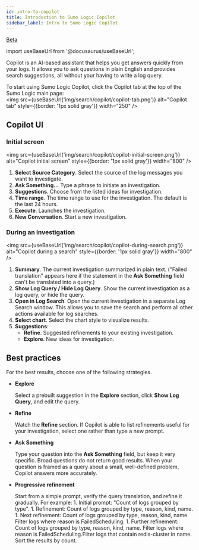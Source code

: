 ```yaml
---
id: intro-to-copilot
title: Introduction to Sumo Logic Copilot
sidebar_label: Intro to Sumo Logic Copilot
---
```


<head>
  <meta name="robots" content="noindex" />
</head>

<p><a href="/docs/beta"><span className="beta">Beta</span></a></p>

import useBaseUrl from '@docusaurus/useBaseUrl';

Copilot is an AI-based assistant that helps you get answers quickly from your logs. It allows you to ask questions in plain English and provides search suggestions, all without your having to write a log query. 

To start using Sumo Logic Copilot, click the Copilot tab at the top of the Sumo Logic main page:  
<img src={useBaseUrl('img/search/copilot/copilot-tab.png')} alt="Copilot tab" style={{border: '1px solid gray'}} width="250" />

## Copilot UI

### Initial screen

<img src={useBaseUrl('img/search/copilot/copilot-initial-screen.png')} alt="Copilot initial screen" style={{border: '1px solid gray'}} width="800" />

1. **Select Source Category**. Select the source of the log messages you want to investigate. 
1. **Ask Something...** Type a phrase to initiate an investigation. 
1. **Suggestions**. Choose from the listed ideas for investigation. 
1. **Time range**. The time range to use for the investigation. The default is the last 24 hours.
1. **Execute**. Launches the investigation. 
1. **New Conversation**. Start a new investigation.

### During an investigation

<img src={useBaseUrl('img/search/copilot/copilot-during-search.png')} alt="Copilot during a search" style={{border: '1px solid gray'}} width="800" />

1. **Summary**. The current investigation summarized in plain text. ("Failed translation" appears here if the statement in the **Ask Something** field can't be translated into a query.)
1. **Show Log Query / Hide Log Query**. Show the current investigation as a log query, or hide the query.
1. **Open in Log Search**. Open the current investigation in a separate Log Search window. This allows you to save the search and perform all other actions available for log searches.
1. **Select chart**. Select the chart style to visualize results.
1. **Suggestions**:
   * **Refine**. Suggested refinements to your existing investigation.
   * **Explore**. New ideas for investigation.

## Best practices

For the best results, choose one of the following strategies.

* **Explore**

    Select a prebuilt suggestion in the **Explore** section, click **Show Log Query**, and edit the query. 

* **Refine**

    Watch the **Refine** section. If Copilot is able to list refinements useful for your investigation, select one rather than type a new prompt.

* **Ask Something**

    Type your question into the **Ask Something** field, but keep it very specific. Broad questions do not return good results. When your question is framed as a query about a small, well-defined problem, Copilot answers more accurately.

* **Progressive refinement**

    Start from a simple prompt, verify the query translation, and refine it gradually. For example:
       1. Initial prompt: "Count of logs grouped by type".
       1. Refinement: Count of logs grouped by type, reason, kind, name.
       1. Next refinement: Count of logs grouped by type, reason, kind, name. Filter logs where reason is FailedScheduling. 
       1. Further refinement: Count of logs grouped by type, reason, kind, name. Filter logs where reason is FailedScheduling.Filter logs that contain redis-cluster in name. Sort the results by count.

